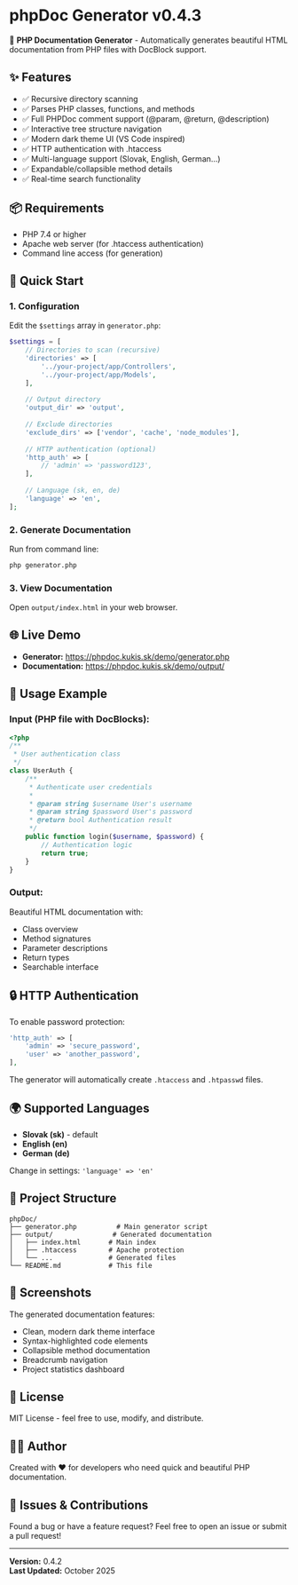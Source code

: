 # phpDoc Generator v0.4.3

🚀 **PHP Documentation Generator** - Automatically generates beautiful HTML documentation from PHP files with DocBlock support.

## ✨ Features

- ✅ Recursive directory scanning
- ✅ Parses PHP classes, functions, and methods
- ✅ Full PHPDoc comment support (@param, @return, @description)
- ✅ Interactive tree structure navigation
- ✅ Modern dark theme UI (VS Code inspired)
- ✅ HTTP authentication with .htaccess
- ✅ Multi-language support (Slovak, English, German...)
- ✅ Expandable/collapsible method details
- ✅ Real-time search functionality

## 📦 Requirements

- PHP 7.4 or higher
- Apache web server (for .htaccess authentication)
- Command line access (for generation)

## 🚀 Quick Start

### 1. Configuration

Edit the `$settings` array in `generator.php`:
```php
$settings = [
    // Directories to scan (recursive)
    'directories' => [
        '../your-project/app/Controllers',
        '../your-project/app/Models',
    ],
    
    // Output directory
    'output_dir' => 'output',
    
    // Exclude directories
    'exclude_dirs' => ['vendor', 'cache', 'node_modules'],
    
    // HTTP authentication (optional)
    'http_auth' => [
        // 'admin' => 'password123',
    ],
    
    // Language (sk, en, de)
    'language' => 'en',
];
```

### 2. Generate Documentation

Run from command line:
```bash
php generator.php
```

### 3. View Documentation

Open `output/index.html` in your web browser.

## 🌐 Live Demo

- **Generator:** https://phpdoc.kukis.sk/demo/generator.php
- **Documentation:** https://phpdoc.kukis.sk/demo/output/

## 📖 Usage Example

### Input (PHP file with DocBlocks):
```php
<?php
/**
 * User authentication class
 */
class UserAuth {
    /**
     * Authenticate user credentials
     * 
     * @param string $username User's username
     * @param string $password User's password
     * @return bool Authentication result
     */
    public function login($username, $password) {
        // Authentication logic
        return true;
    }
}
```

### Output:

Beautiful HTML documentation with:
- Class overview
- Method signatures
- Parameter descriptions
- Return types
- Searchable interface

## 🔒 HTTP Authentication

To enable password protection:
```php
'http_auth' => [
    'admin' => 'secure_password',
    'user' => 'another_password',
],
```

The generator will automatically create `.htaccess` and `.htpasswd` files.

## 🌍 Supported Languages

- **Slovak (sk)** - default
- **English (en)**
- **German (de)**

Change in settings: `'language' => 'en'`

## 📁 Project Structure
```
phpDoc/
├── generator.php          # Main generator script
├── output/               # Generated documentation
│   ├── index.html       # Main index
│   ├── .htaccess        # Apache protection
│   └── ...              # Generated files
└── README.md            # This file
```

## 🎨 Screenshots

The generated documentation features:
- Clean, modern dark theme interface
- Syntax-highlighted code elements
- Collapsible method documentation
- Breadcrumb navigation
- Project statistics dashboard

## 📝 License

MIT License - feel free to use, modify, and distribute.

## 👨‍💻 Author

Created with ❤️ for developers who need quick and beautiful PHP documentation.

## 🐛 Issues & Contributions

Found a bug or have a feature request? Feel free to open an issue or submit a pull request!

---

**Version:** 0.4.2  
**Last Updated:** October 2025
